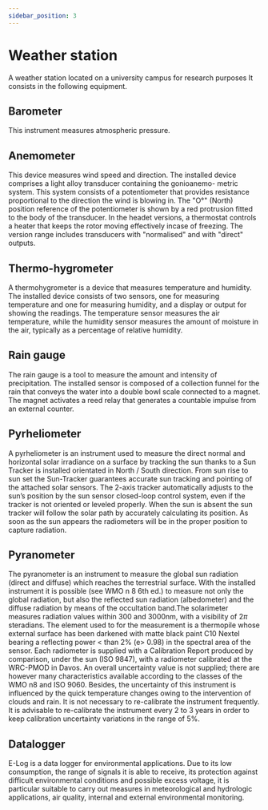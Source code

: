 ```yaml
---
sidebar_position: 3
---
```


# Weather station

A weather station located on a university campus for research purposes It consists in the following equipment.

## Barometer
This instrument measures atmospheric pressure.

## Anemometer
This device measures wind speed and direction.
The installed device  comprises a light alloy transducer containing the gonioanemo-
metric system. This system consists of a potentiometer that provides resistance proportional to the direction the wind
is blowing in.
The "O°" (North) position reference of the potentiometer is
shown by a red protrusion fitted to the body of the transducer. In the headet versions, a thermostat controls a heater
that keeps the rotor moving effectively incase of freezing. The version range includes transducers with "normalised" and
with "direct" outputs.

## Thermo-hygrometer
A thermohygrometer is a device that measures temperature and humidity. The installed device consists of two sensors, one for measuring temperature and one for measuring humidity, and a display or
output for showing the readings. The temperature sensor measures the air temperature, while the humidity sensor measures
the amount of moisture in the air, typically as a percentage of relative humidity.

## Rain gauge
The rain gauge is a tool to measure the amount and intensity of precipitation. The installed sensor
 is composed of a collection funnel for the rain that conveys the water into a double
bowl scale connected to a magnet. The magnet activates a reed relay that generates a countable impulse from an external
counter.

## Pyrheliometer
A pyrheliometer is an instrument used to measure the direct normal and horizontal solar irradiance on a surface
by tracking the sun thanks to a Sun Tracker  is installed orientated in North / South
direction. From sun rise to sun set the Sun-Tracker guarantees accurate sun tracking and pointing of the attached solar
sensors. The 2-axis tracker automatically adjusts to the sun’s position by the sun sensor closed-loop control system,
even if the tracker is not oriented or leveled properly. When the sun is absent the sun tracker will follow the solar
path by accurately calculating its position. As soon as the sun appears the radiometers will be in the proper position
to capture radiation.

## Pyranometer
The pyranometer is an instrument to measure the global sun radiation (direct and diffuse) which reaches the
terrestrial surface. With the installed instrument  it is possible (see WMO n
8 6th ed.) to measure not only the global radiation, but also the reflected sun radiation (albedometer) and the diffuse
radiation by means of the occultation band.The solarimeter measures radiation values within 300 and
3000nm, with a visibility of $2\pi$ steradians. The element used to for the measurement is a thermopile
whose external surface has been darkened with matte black paint C10 Nextel bearing a reflecting power < than 2\% (e>
0.98) in the spectral area of the sensor. Each radiometer is supplied with a
Calibration Report produced by comparison, under the sun (ISO 9847), with a radiometer calibrated at the WRC-PMOD in
Davos. An overall uncertainty value is not supplied; there are however many characteristics available according to the
classes of the WMO n8 and ISO 9060. Besides, the uncertainty of this instrument is influenced by the quick temperature
changes owing to the intervention of clouds and rain. It is not necessary to re-calibrate the instrument frequently. It
is advisable to re-calibrate the instrument every 2 to 3 years in order to keep calibration uncertainty variations in
the range of 5\%.

## Datalogger
E-Log  is a data logger for environmental applications. Due to its low consumption,
the range of signals it is able to receive, its protection against difficult environmental conditions and possible
excess voltage, it is particular suitable to carry out measures in meteorological and hydrologic applications, air
quality, internal and external environmental monitoring.



